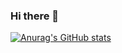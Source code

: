 ### Hi there 👋

[![Anurag's GitHub stats](https://github-readme-stats.vercel.app/api?username=wsh941102)](https://github.com/anuraghazra/github-readme-stats)
